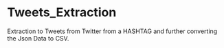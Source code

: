 # Tweets_Extraction

Extraction to Tweets from Twitter from a HASHTAG and further converting the Json Data to CSV.
